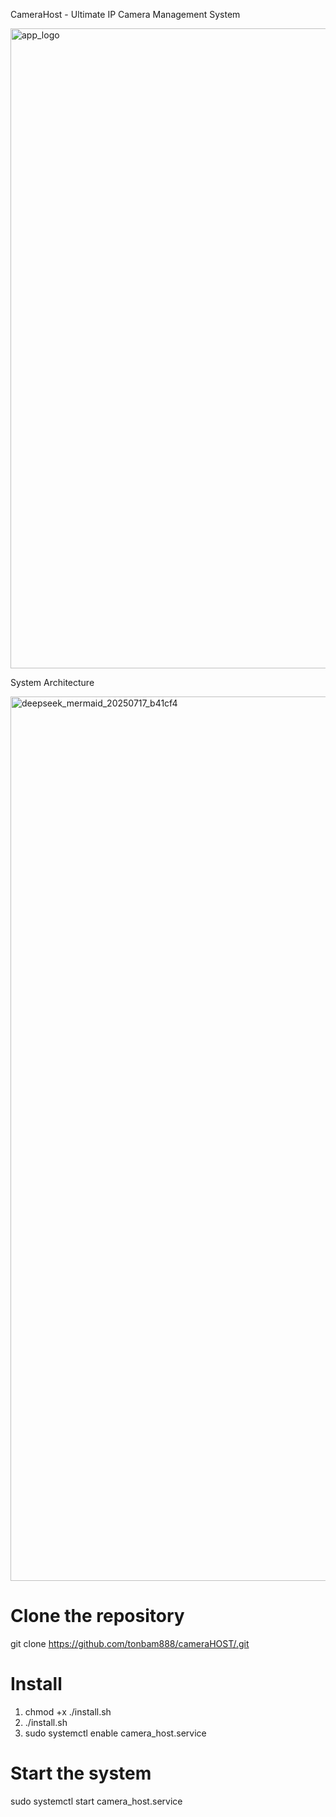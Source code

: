 CameraHost - Ultimate IP Camera Management System

<img width="1024" height="1024" alt="app_logo" src="https://github.com/user-attachments/assets/f36d8c39-8fd0-4250-b256-83ed330544a7" />

System Architecture

<img width="4355" height="1415" alt="deepseek_mermaid_20250717_b41cf4" src="https://github.com/user-attachments/assets/2f395027-d94b-48e7-a496-22bd33bfa536" />

# Clone the repository
git clone https://github.com/tonbam888/cameraHOST/.git

# Install
1. chmod +x ./install.sh
2. ./install.sh
3. sudo systemctl enable camera_host.service

# Start the system
sudo systemctl start camera_host.service
